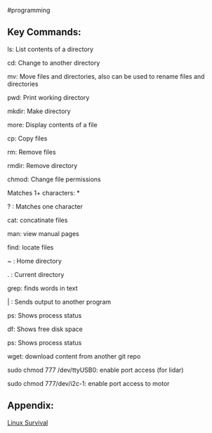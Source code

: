 #programming 

## Key Commands:

ls: List contents of a directory

cd: Change to another directory

mv: Move files and directories, also can be used to rename files and directories

pwd: Print working directory

mkdir: Make directory

more: Display contents of a file

cp: Copy files

rm: Remove files

rmdir: Remove directory

chmod: Change file permissions

Matches 1+ characters: *

? : Matches one character

cat: concatinate files

man: view manual pages

find: locate files

~ : Home directory

. : Current directory

grep: finds words in text

| : Sends output to another program

ps: Shows process status

df: Shows free disk space

ps: Shows process status

wget: download content from another git repo

sudo chmod 777 /dev/ttyUSB0: enable port access (for lidar)

sudo chmod 777/dev/i2c-1: enable port access to motor

## Appendix:
[Linux Survival](https://linuxsurvival.com/linux-tutorial-introduction/)
